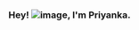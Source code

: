 ### Hey! ![image](https://user-images.githubusercontent.com/78321696/137984701-64b9d703-7ed2-47a1-ba00-b85def116670.png), I'm Priyanka.


<!--
**Priyanka-01-s/Priyanka-01-s** is a ✨ _special_ ✨ repository because its `README.md` (this file) appears on your GitHub profile.

Here are some ideas to get you started:

- 🔭 I’m currently working on ...
- 🌱 I’m currently learning ...
- 👯 I’m looking to collaborate on ...
- 🤔 I’m looking for help with ...
- 💬 Ask me about ...
- 📫 How to reach me: ...
- 😄 Pronouns: ...
- ⚡ Fun fact: ...
-->
